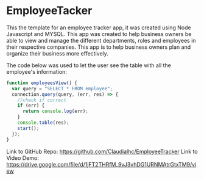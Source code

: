 # EmployeeTacker
This the template for an employee tracker app, it was created using Node Javascript and MYSQL. This app was created to help business owners be able to view and manage the different departments, roles and employees in their respective companies. This app is to help business owners plan and organize their business more effectively. 

The code below was used to let the user see the table with all the employee's information:
```js
function employeesView() {
  var query = "SELECT * FROM employee";
  connection.query(query, (err, res) => {
    //check if correct
    if (err) {
      return console.log(err);
    }
    console.table(res);
    start();
  });
}
```


Link to GitHub Repo: https://github.com/Claudialhc/EmployeeTracker
Link to Video Demo: https://drive.google.com/file/d/1jFT2THRfM_9vJ3vhDG1URNMAtrGtxTM9/view